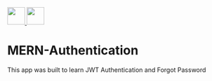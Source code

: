 <a href="https://github.com/vincevise/NetNinja-MERN-Tutorial"> 
<img src="https://cdn-icons-png.flaticon.com/512/54/54476.png" width="40"  />  
</a> 
<a href="https://github.com/vincevise/techwondoe-frontend"> 
<img src="https://cdn-icons-png.flaticon.com/512/1251/1251009.png" width="40"/> 
</a>

# MERN-Authentication

This app was built to learn JWT Authentication and Forgot Password 
